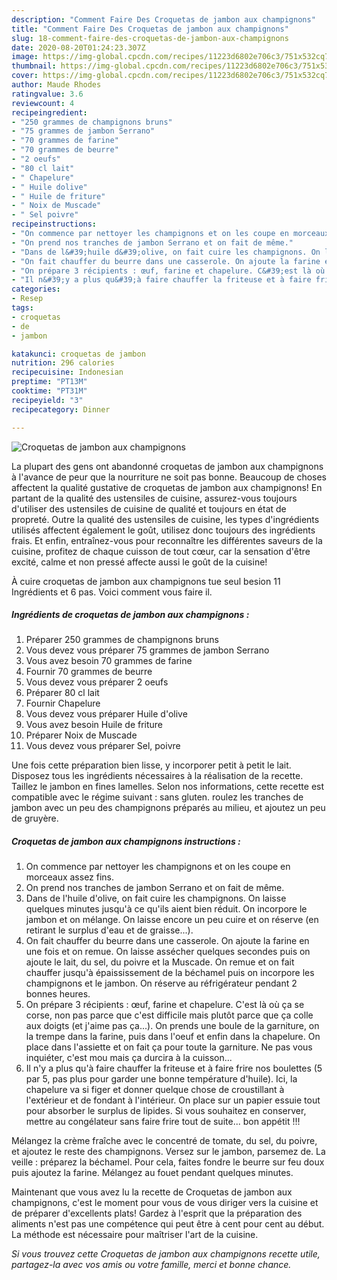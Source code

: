 ```yaml
---
description: "Comment Faire Des Croquetas de jambon aux champignons"
title: "Comment Faire Des Croquetas de jambon aux champignons"
slug: 18-comment-faire-des-croquetas-de-jambon-aux-champignons
date: 2020-08-20T01:24:23.307Z
image: https://img-global.cpcdn.com/recipes/11223d6802e706c3/751x532cq70/croquetas-de-jambon-aux-champignons-photo-principale-de-la-recette.jpg
thumbnail: https://img-global.cpcdn.com/recipes/11223d6802e706c3/751x532cq70/croquetas-de-jambon-aux-champignons-photo-principale-de-la-recette.jpg
cover: https://img-global.cpcdn.com/recipes/11223d6802e706c3/751x532cq70/croquetas-de-jambon-aux-champignons-photo-principale-de-la-recette.jpg
author: Maude Rhodes
ratingvalue: 3.6
reviewcount: 4
recipeingredient:
- "250 grammes de champignons bruns"
- "75 grammes de jambon Serrano"
- "70 grammes de farine"
- "70 grammes de beurre"
- "2 oeufs"
- "80 cl lait"
- " Chapelure"
- " Huile dolive"
- " Huile de friture"
- " Noix de Muscade"
- " Sel poivre"
recipeinstructions:
- "On commence par nettoyer les champignons et on les coupe en morceaux assez fins."
- "On prend nos tranches de jambon Serrano et on fait de même."
- "Dans de l&#39;huile d&#39;olive, on fait cuire les champignons. On laisse quelques minutes jusqu&#39;à ce qu&#39;ils aient bien réduit. On incorpore le jambon et on mélange. On laisse encore un peu cuire et on réserve (en retirant le surplus d&#39;eau et de graisse...)."
- "On fait chauffer du beurre dans une casserole. On ajoute la farine en une fois et on remue. On laisse assécher quelques secondes puis on ajoute le lait, du sel, du poivre et la Muscade. On remue et on fait chauffer jusqu&#39;à épaississement de la béchamel puis on incorpore les champignons et le jambon. On réserve au réfrigérateur pendant 2 bonnes heures."
- "On prépare 3 récipients : œuf, farine et chapelure. C&#39;est là où ça se corse, non pas parce que c&#39;est difficile mais plutôt parce que ça colle aux doigts (et j&#39;aime pas ça...). On prends une boule de la garniture, on la trempe dans la farine, puis dans l&#39;oeuf et enfin dans la chapelure. On place dans l&#39;assiette et on fait ça pour toute la garniture. Ne pas vous inquiéter, c&#39;est mou mais ça durcira à la cuisson..."
- "Il n&#39;y a plus qu&#39;à faire chauffer la friteuse et à faire frire nos boulettes (5 par 5, pas plus pour garder une bonne température d&#39;huile). Ici, la chapelure va si figer et donner quelque chose de croustillant à l&#39;extérieur et de fondant à l&#39;intérieur. On place sur un papier essuie tout pour absorber le surplus de lipides. Si vous souhaitez en conserver, mettre au congélateur sans faire frire tout de suite... bon appétit !!!"
categories:
- Resep
tags:
- croquetas
- de
- jambon

katakunci: croquetas de jambon 
nutrition: 296 calories
recipecuisine: Indonesian
preptime: "PT13M"
cooktime: "PT31M"
recipeyield: "3"
recipecategory: Dinner

---
```



![Croquetas de jambon aux champignons](https://img-global.cpcdn.com/recipes/11223d6802e706c3/751x532cq70/croquetas-de-jambon-aux-champignons-photo-principale-de-la-recette.jpg)

La plupart des gens ont abandonné croquetas de jambon aux champignons à l'avance de peur que la nourriture ne soit pas bonne. Beaucoup de choses affectent la qualité gustative de croquetas de jambon aux champignons! En partant de la qualité des ustensiles de cuisine, assurez-vous toujours d'utiliser des ustensiles de cuisine de qualité et toujours en état de propreté. Outre la qualité des ustensiles de cuisine, les types d'ingrédients utilisés affectent également le goût, utilisez donc toujours des ingrédients frais. Et enfin, entraînez-vous pour reconnaître les différentes saveurs de la cuisine, profitez de chaque cuisson de tout cœur, car la sensation d'être excité, calme et non pressé affecte aussi le goût de la cuisine!

<!--inarticleads1-->

À cuire croquetas de jambon aux champignons tue seul besion 11 Ingrédients et 6 pas. Voici comment vous faire il.

##### Ingrédients de croquetas de jambon aux champignons :

1. Préparer 250 grammes de champignons bruns
1. Vous devez vous préparer 75 grammes de jambon Serrano
1. Vous avez besoin 70 grammes de farine
1. Fournir 70 grammes de beurre
1. Vous devez vous préparer 2 oeufs
1. Préparer 80 cl lait
1. Fournir  Chapelure
1. Vous devez vous préparer  Huile d&#39;olive
1. Vous avez besoin  Huile de friture
1. Préparer  Noix de Muscade
1. Vous devez vous préparer  Sel, poivre


Une fois cette préparation bien lisse, y incorporer petit à petit le lait. Disposez tous les ingrédients nécessaires à la réalisation de la recette. Taillez le jambon en fines lamelles. Selon nos informations, cette recette est compatible avec le régime suivant : sans gluten. roulez les tranches de jambon avec un peu des champignons préparés au milieu, et ajoutez un peu de gruyère. 

<!--inarticleads2-->

##### Croquetas de jambon aux champignons instructions :

1. On commence par nettoyer les champignons et on les coupe en morceaux assez fins.
1. On prend nos tranches de jambon Serrano et on fait de même.
1. Dans de l&#39;huile d&#39;olive, on fait cuire les champignons. On laisse quelques minutes jusqu&#39;à ce qu&#39;ils aient bien réduit. On incorpore le jambon et on mélange. On laisse encore un peu cuire et on réserve (en retirant le surplus d&#39;eau et de graisse...).
1. On fait chauffer du beurre dans une casserole. On ajoute la farine en une fois et on remue. On laisse assécher quelques secondes puis on ajoute le lait, du sel, du poivre et la Muscade. On remue et on fait chauffer jusqu&#39;à épaississement de la béchamel puis on incorpore les champignons et le jambon. On réserve au réfrigérateur pendant 2 bonnes heures.
1. On prépare 3 récipients : œuf, farine et chapelure. C&#39;est là où ça se corse, non pas parce que c&#39;est difficile mais plutôt parce que ça colle aux doigts (et j&#39;aime pas ça...). On prends une boule de la garniture, on la trempe dans la farine, puis dans l&#39;oeuf et enfin dans la chapelure. On place dans l&#39;assiette et on fait ça pour toute la garniture. Ne pas vous inquiéter, c&#39;est mou mais ça durcira à la cuisson...
1. Il n&#39;y a plus qu&#39;à faire chauffer la friteuse et à faire frire nos boulettes (5 par 5, pas plus pour garder une bonne température d&#39;huile). Ici, la chapelure va si figer et donner quelque chose de croustillant à l&#39;extérieur et de fondant à l&#39;intérieur. On place sur un papier essuie tout pour absorber le surplus de lipides. Si vous souhaitez en conserver, mettre au congélateur sans faire frire tout de suite... bon appétit !!!


Mélangez la crème fraîche avec le concentré de tomate, du sel, du poivre, et ajoutez le reste des champignons. Versez sur le jambon, parsemez de. La veille : préparez la béchamel. Pour cela, faites fondre le beurre sur feu doux puis ajoutez la farine. Mélangez au fouet pendant quelques minutes. 

<!--inarticleads1-->

<p>
Maintenant que vous avez lu la recette de Croquetas de jambon aux champignons, c'est le moment pour vous de vous diriger vers la cuisine et de préparer d'excellents plats! Gardez à l'esprit que la préparation des aliments n'est pas une compétence qui peut être à cent pour cent au début. La méthode est nécessaire pour maîtriser l'art de la cuisine.
</p>

<p>
<i>Si vous trouvez cette Croquetas de jambon aux champignons recette utile, partagez-la avec vos amis ou votre famille, merci et bonne chance.</i>
</p>
